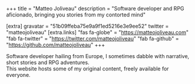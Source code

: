 +++
title = "Matteo Joliveau"
description = "Software developer and RPG aficionado, bringing you stories from my contorted mind"

[extra]
gravatar = "51b09ffeba75e9a9f1ed5216e3e9ee52"
twitter = "matteojoliveau"
[extra.links]
"fas fa-globe" = "https://matteojoliveau.com"
"fab fa-twitter" = "https://twitter.com/matteojoliveau"
"fab fa-github" = "https://github.com/matteojoliveau"
+++

Software developer hailing from Europe, I sometimes dabble with narrative, short stories and RPG adventures.  
This website hosts some of my original content, freely available for everyone.
